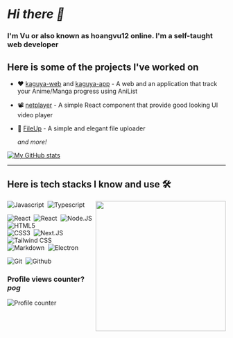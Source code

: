 # _Hi there 👋_

### I'm Vu or also known as hoangvu12 online. I'm a self-taught web developer

## Here is some of the projects I've worked on

- ❤ [kaguya-web](https://kaguya.app) and [kaguya-app](https://github.com/hoangvu12/kaguya-app) - A web and an application that track your Anime/Manga progress using AniList
- 📽️ [netplayer](https://github.com/hoangvu12/netplayer) - A simple React component that provide good looking UI video player
- 📁 [FileUp](https://github.com/hoangvu12/file-up) - A simple and elegant file uploader

  _and more!_

[![My GitHub stats](https://github-readme-stats.vercel.app/api?username=hoangvu12)](https://github.com/hoangvu12/github-readme-stats)

---

## Here is tech stacks I know and use 🛠

<img src="https://github-readme-stats.vercel.app/api/top-langs/?username=hoangvu12&langs_count=10" align="right" width="300px">

![Javascript](https://img.shields.io/badge/-Javascript-2f1a47?style=flat&logo=javascript)&nbsp;
![Typescript](https://img.shields.io/badge/-Typescript-2f1a47?style=flat&logo=typescript)&nbsp;

![React](https://img.shields.io/badge/-React-2f1a47?style=flat&logo=react)&nbsp;
![React](https://img.shields.io/badge/-React%20Native-2f1a47?style=flat&logo=react)&nbsp;
![Node.JS](https://img.shields.io/badge/-Node.JS-2f1a47?style=flat&logo=node.js)&nbsp;
![HTML5](https://img.shields.io/badge/-HTML5-2f1a47?style=flat&logo=html5)&nbsp;  
![CSS3](https://img.shields.io/badge/-CSS3-2f1a47?style=flat&logo=css3&logoColor=039be5)&nbsp;
![Next.JS](https://img.shields.io/badge/-Next.JS-2f1a47?style=flat&logo=next.js)&nbsp;
![Tailwind CSS](https://img.shields.io/badge/-Tailwind%20CSS-2f1a47?style=flat&logo=tailwindcss)&nbsp;  
![Markdown](https://img.shields.io/badge/-Markdown-2f1a47?style=flat&logo=markdown)&nbsp;
![Electron](https://img.shields.io/badge/-Electron-2f1a47?style=flat&logo=electron)&nbsp;

![Git](https://img.shields.io/badge/-Git-2f1a47?style=flat&logo=git)&nbsp;
![Github](https://img.shields.io/badge/-Github-2f1a47?style=flat&logo=github)&nbsp;


### Profile views counter? _pog_

![Profile counter](https://moe-counter.glitch.me/get/@hoangvu12)

